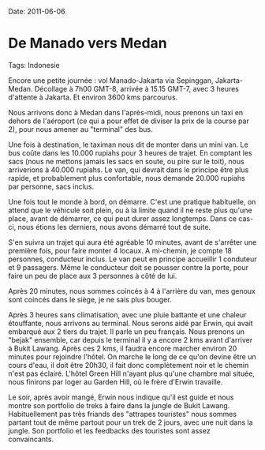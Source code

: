 Date: 2011-06-06
# De Manado vers Medan
Tags: Indonesie

Encore une petite journée : vol Manado-Jakarta via Sepinggan, Jakarta-Medan. Décollage à 7h00 GMT-8, arrivée à 15.15 GMT-7, avec 3 heures d'attente à Jakarta. Et environ 3600 kms parcourus.

Nous arrivons donc à Medan dans l'après-midi, nous prenons un taxi en dehors de l'aéroport (ce qui a pour effet de diviser la prix de la course par 2), pour nous amener au "terminal" des bus.

Une fois à destination, le taximan nous dit de monter dans un mini van. Le bus coûte dans les 10.000 rupiahs pour 3 heures de trajet. En comptant les sacs (nous ne mettons jamais les sacs en soute, ou pire sur le toit), nous arriverions à 40.000 rupiahs. Le van, qui devrait dans le principe être plus rapide, et probablement plus confortable, nous demande 20.000 rupiahs par personne, sacs inclus.

Une fois tout le monde à bord, on démarre. C'est une pratique habituelle, on attend que le véhicule soit plein, ou à la limite quand il ne reste plus qu'une place, avant de démarrer, ce qui peut durer assez longtemps. Dans ce cas-ci, nous étions les derniers, nous avons démarré tout de suite.

S'en suivra un trajet qui aura été agréable 10 minutes, avant de s'arrêter une première fois, pour faire monter 4 locaux. A mi-chemin, je compte 18 personnes, conducteur inclus. Le van peut en principe accueillir 1 conduteur et 9 passagers. Même le conducteur doit se pousser contre la porte, pour faire un peu de place aux 3 personnes à côté de lui.

Après 20 minutes, nous sommes coincés à 4 à l'arrière du van, mes genoux sont coincés dans le siège, je ne sais plus bouger.

Après 3 heures sans climatisation, avec une pluie battante et une chaleur étouffante, nous arrivons au terminal. Nous serons aidé par Erwin, qui avait embarqué aux 2 tiers du trajet. Il parle un peu français. Nous prenons un "bejak" ensemble, car depuis le terminal il y a encore 2 kms avant d'arriver à Bukit Lawang. Après ces 2 kms, il faudra encore marcher environ 20 minutes pour rejoindre l'hôtel. On marche le long de ce qu'on devine être un cours d'eau, il doit être 20h30, il fait donc complètement noir et le chemin n'est pas éclairé. L'hôtel Green Hill n'ayant plus qu'une chambre mal située, nous finirons par loger au Garden Hill, où le frère d'Erwin travaille.

Le soir, après avoir mangé, Erwin nous indique qu'il est guide et nous montre son portfolio de treks à faire dans la jungle de Bukit Lawang. Habituellement pas très friands des "attrapes touristes" nous sommes partant tout de même partout pour un trek de 2 jours, avec une nuit dans la jungle. Son portfolio et les feedbacks des touristes sont assez convaincants.
